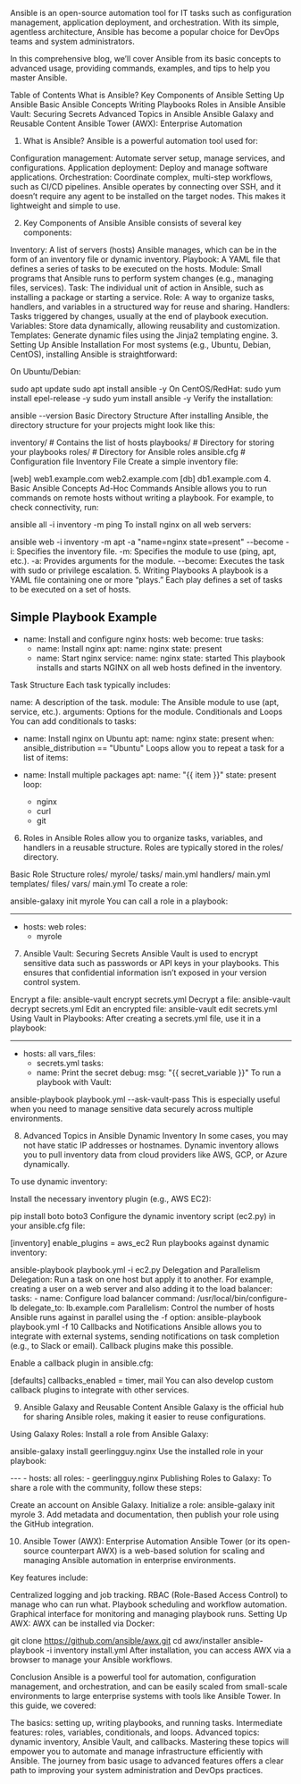 Ansible is an open-source automation tool for IT tasks such as configuration management, application deployment, and orchestration. With its simple, agentless architecture, Ansible has become a popular choice for DevOps teams and system administrators.

In this comprehensive blog, we’ll cover Ansible from its basic concepts to advanced usage, providing commands, examples, and tips to help you master Ansible.

Table of Contents
What is Ansible?
Key Components of Ansible
Setting Up Ansible
Basic Ansible Concepts
Writing Playbooks
Roles in Ansible
Ansible Vault: Securing Secrets
Advanced Topics in Ansible
Ansible Galaxy and Reusable Content
Ansible Tower (AWX): Enterprise Automation
1. What is Ansible?
Ansible is a powerful automation tool used for:

Configuration management: Automate server setup, manage services, and configurations.
Application deployment: Deploy and manage software applications.
Orchestration: Coordinate complex, multi-step workflows, such as CI/CD pipelines.
Ansible operates by connecting over SSH, and it doesn’t require any agent to be installed on the target nodes. This makes it lightweight and simple to use.

2. Key Components of Ansible
Ansible consists of several key components:

Inventory: A list of servers (hosts) Ansible manages, which can be in the form of an inventory file or dynamic inventory.
Playbook: A YAML file that defines a series of tasks to be executed on the hosts.
Module: Small programs that Ansible runs to perform system changes (e.g., managing files, services).
Task: The individual unit of action in Ansible, such as installing a package or starting a service.
Role: A way to organize tasks, handlers, and variables in a structured way for reuse and sharing.
Handlers: Tasks triggered by changes, usually at the end of playbook execution.
Variables: Store data dynamically, allowing reusability and customization.
Templates: Generate dynamic files using the Jinja2 templating engine.
3. Setting Up Ansible
Installation
For most systems (e.g., Ubuntu, Debian, CentOS), installing Ansible is straightforward:

On Ubuntu/Debian:

sudo apt update
sudo apt install ansible -y
On CentOS/RedHat:
sudo yum install epel-release -y
sudo yum install ansible -y
Verify the installation:

ansible --version
Basic Directory Structure
After installing Ansible, the directory structure for your projects might look like this:

inventory/       # Contains the list of hosts
playbooks/       # Directory for storing your playbooks
roles/           # Directory for Ansible roles
ansible.cfg      # Configuration file
Inventory File
Create a simple inventory file:

[web]
web1.example.com
web2.example.com
[db]
db1.example.com
4. Basic Ansible Concepts
Ad-Hoc Commands
Ansible allows you to run commands on remote hosts without writing a playbook. For example, to check connectivity, run:

ansible all -i inventory -m ping
To install nginx on all web servers:

ansible web -i inventory -m apt -a "name=nginx state=present" --become
-i: Specifies the inventory file.
-m: Specifies the module to use (ping, apt, etc.).
-a: Provides arguments for the module.
--become: Executes the task with sudo or privilege escalation.
5. Writing Playbooks
A playbook is a YAML file containing one or more “plays.” Each play defines a set of tasks to be executed on a set of hosts.

Simple Playbook Example
---
- name: Install and configure nginx
  hosts: web
  become: true
  tasks:
    - name: Install nginx
      apt:
        name: nginx
        state: present
    - name: Start nginx
      service:
        name: nginx
        state: started
This playbook installs and starts NGINX on all web hosts defined in the inventory.

Task Structure
Each task typically includes:

name: A description of the task.
module: The Ansible module to use (apt, service, etc.).
arguments: Options for the module.
Conditionals and Loops
You can add conditionals to tasks:

- name: Install nginx on Ubuntu
  apt:
    name: nginx
    state: present
  when: ansible_distribution == "Ubuntu"
Loops allow you to repeat a task for a list of items:

- name: Install multiple packages
  apt:
    name: "{{ item }}"
    state: present
  loop:
    - nginx
    - curl
    - git
6. Roles in Ansible
Roles allow you to organize tasks, variables, and handlers in a reusable structure. Roles are typically stored in the roles/ directory.

Basic Role Structure
roles/
  myrole/
    tasks/
      main.yml
    handlers/
      main.yml
    templates/
    files/
    vars/
      main.yml
To create a role:

ansible-galaxy init myrole
You can call a role in a playbook:

---
- hosts: web
  roles:
    - myrole
7. Ansible Vault: Securing Secrets
Ansible Vault is used to encrypt sensitive data such as passwords or API keys in your playbooks. This ensures that confidential information isn’t exposed in your version control system.

Encrypt a file:
ansible-vault encrypt secrets.yml
Decrypt a file:
ansible-vault decrypt secrets.yml
Edit an encrypted file:
ansible-vault edit secrets.yml
Using Vault in Playbooks:
After creating a secrets.yml file, use it in a playbook:

---
- hosts: all
  vars_files:
    - secrets.yml
  tasks:
    - name: Print the secret
      debug:
        msg: "{{ secret_variable }}"
To run a playbook with Vault:

ansible-playbook playbook.yml --ask-vault-pass
This is especially useful when you need to manage sensitive data securely across multiple environments.

8. Advanced Topics in Ansible
Dynamic Inventory
In some cases, you may not have static IP addresses or hostnames. Dynamic inventory allows you to pull inventory data from cloud providers like AWS, GCP, or Azure dynamically.

To use dynamic inventory:

Install the necessary inventory plugin (e.g., AWS EC2):

pip install boto boto3
Configure the dynamic inventory script (ec2.py) in your ansible.cfg file:

[inventory] enable_plugins = aws_ec2
Run playbooks against dynamic inventory:

ansible-playbook playbook.yml -i ec2.py
Delegation and Parallelism
Delegation: Run a task on one host but apply it to another. For example, creating a user on a web server and also adding it to the load balancer:
tasks:   - name: Configure load balancer     command: /usr/local/bin/configure-lb     delegate_to: lb.example.com
Parallelism: Control the number of hosts Ansible runs against in parallel using the -f option:
ansible-playbook playbook.yml -f 10
Callbacks and Notifications
Ansible allows you to integrate with external systems, sending notifications on task completion (e.g., to Slack or email). Callback plugins make this possible.

Enable a callback plugin in ansible.cfg:

[defaults]
callbacks_enabled = timer, mail
You can also develop custom callback plugins to integrate with other services.

9. Ansible Galaxy and Reusable Content
Ansible Galaxy is the official hub for sharing Ansible roles, making it easier to reuse configurations.

Using Galaxy Roles:
Install a role from Ansible Galaxy:

ansible-galaxy install geerlingguy.nginx
Use the installed role in your playbook:

--- - hosts: all   roles:     - geerlingguy.nginx
Publishing Roles to Galaxy:
To share a role with the community, follow these steps:

Create an account on Ansible Galaxy.
Initialize a role:
ansible-galaxy init myrole
3. Add metadata and documentation, then publish your role using the GitHub integration.

10. Ansible Tower (AWX): Enterprise Automation
Ansible Tower (or its open-source counterpart AWX) is a web-based solution for scaling and managing Ansible automation in enterprise environments.

Key features include:

Centralized logging and job tracking.
RBAC (Role-Based Access Control) to manage who can run what.
Playbook scheduling and workflow automation.
Graphical interface for monitoring and managing playbook runs.
Setting Up AWX:
AWX can be installed via Docker:

git clone https://github.com/ansible/awx.git
cd awx/installer
ansible-playbook -i inventory install.yml
After installation, you can access AWX via a browser to manage your Ansible workflows.

Conclusion
Ansible is a powerful tool for automation, configuration management, and orchestration, and can be easily scaled from small-scale environments to large enterprise systems with tools like Ansible Tower. In this guide, we covered:

The basics: setting up, writing playbooks, and running tasks.
Intermediate features: roles, variables, conditionals, and loops.
Advanced topics: dynamic inventory, Ansible Vault, and callbacks.
Mastering these topics will empower you to automate and manage infrastructure efficiently with Ansible. The journey from basic usage to advanced features offers a clear path to improving your system administration and DevOps practices.
